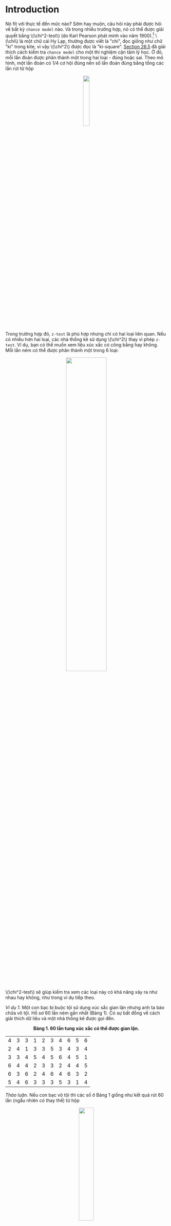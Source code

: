 # Introduction

Nó fit với thực tế đến mức nào? Sớm hay muộn, câu hỏi này phải được hỏi về bất kỳ `chance model` nào. Và trong nhiều trường hợp, nó có thể được giải quyết bằng \\(\chi^2-test\\) (do Karl Pearson phát minh vào năm 1900).[^1] \\(\chi\\) là một chữ cái Hy Lạp, thường được viết là "chi", đọc giống như chữ "ki" trong kite, vì vậy \\(\chi^2\\) được đọc là "ki-square". [Section 26.5](../ch26/ch26-05.md) đã giải thích cách kiểm tra `chance model` cho một thí nghiệm cận tâm lý học. Ở đó, mỗi lần đoán được phân thành một trong hai loại - đúng hoặc sai. Theo mô hình, một lần đoán có 1/4 cơ hội đúng nên số lần đoán đúng bằng tổng các lần rút từ hộp

<center><img src="img1.png" width="20%" height="auto"></center>

Trong trường hợp đó, `z-test` là phù hợp nhưng chỉ có hai loại liên quan. Nếu có nhiều hơn hai loại, các nhà thống kê sử dụng \\(\chi^2\\) thay vì phép `z-test`. Ví dụ, bạn có thể muốn xem liệu xúc xắc có công bằng hay không. Mỗi lần ném có thể được phân thành một trong 6 loại:

<center><img src="img2.png" width="50%" height="auto"></center>

\\(\chi^2-test\\) sẽ giúp kiểm tra xem các loại này có khả năng xảy ra như nhau hay không, như trong ví dụ tiếp theo.

_Ví dụ 1._ Một con bạc bị buộc tội sử dụng xúc sắc gian lận nhưng anh ta bào chữa vô tội. Hồ sơ 60 lần ném gần nhất (Bảng 1). Có sự bất đồng về cách giải thích dữ liệu và một nhà thống kê được gọi đến.

**<center>Bảng 1. 60 lần tung xúc xắc có thể được gian lận.</center>**

|     |     |     |     |     |     |     |     |     |     |
| --- | --- | --- | --- | --- | --- | --- | --- | --- | --- |
| 4   | 3   | 3   | 1   | 2   | 3   | 4   | 6   | 5   | 6   |
| 2   | 4   | 1   | 3   | 3   | 5   | 3   | 4   | 3   | 4   |
| 3   | 3   | 4   | 5   | 4   | 5   | 6   | 4   | 5   | 1   |
| 6   | 4   | 4   | 2   | 3   | 3   | 2   | 4   | 4   | 5   |
| 6   | 3   | 6   | 2   | 4   | 6   | 4   | 6   | 3   | 2   |
| 5   | 4   | 6   | 3   | 3   | 3   | 5   | 3   | 1   | 4   |

_Thảo luận._ Nếu con bạc vô tội thì các số ở Bảng 1 giống như kết quả rút 60 lần (ngẫu nhiên có thay thế) từ hộp

<center><img src="img3.png" width="30%" height="auto"></center>

Theo mô hình này, mỗi số sẽ xuất hiện khoảng 10 lần: _expected frequency_ là 10. Để tìm hiểu xem dữ liệu so sánh với kỳ vọng như thế nào, bạn phải đếm và xem trên thực tế mỗi số đã xuất hiện bao nhiêu lần. _Observed frequencies_ được trình bày trong Bảng 2. Kiểm tra số học: tổng của mỗi cột tần số phải là 60, tổng số mục trong Bảng 1. ("Frequncy" là thuật ngữ thống kê cho số lần xảy ra điều gì đó).

**<center>Bảng 2. Tần suất quan sát và dự kiến của dữ liệu trong Bảng 1.</center>**

| Value | Observed frequency | Expected frequency |
| ----- | ------------------ | ------------------ |
| 1     | 4                  | 10                 |
| 2     | 6                  | 10                 |
| 3     | 17                 | 10                 |
| 4     | 16                 | 10                 |
| 5     | 8                  | 10                 |
| 6     | 9                  | 10                 |
|       |                    |                    |
| sum   | 60                 | 60                 |

Như bảng chỉ ra, có quá nhiều số 3. `SE` cho số 3 là \\(\sqrt{60} \times \sqrt{1/6 \times 5/6} \approx 2.9\\), do đó số quan sát được cao hơn số dự kiến khoảng 2.4 `SE`. Nhưng đừng vội bắn con bạc. Nhà thống kê sẽ không khuyên bạn trình bày từng dòng một trên bảng.

- Một số dòng trong bảng có thể trông đáng ngờ. Ví dụ: trong Bảng 2 cũng có quá nhiều số 4.

- Mặt khác, với nhiều dòng trong bảng, có khả năng cao là ít nhất một trong số chúng sẽ trông đáng ngờ - ngay cả khi xúc xắc công bằng. Nó giống như chơi roulette Nga. Nếu cứ tiếp tục thì sớm hay muộn bạn cũng sẽ thua.

Đối với mỗi dòng của bảng, có sự khác biệt giữa tần số quan sát được và tần số dự kiến. Ý tưởng là kết hợp tất cả những khác biệt này thành một thước đo tổng thể về khoảng cách giữa giá trị được quan sát và `expected value`. Những gì \\(\chi^2\\) làm là bình phương mỗi hiệu, chia cho tần suất dự kiến tương ứng và lấy tổng:

\\[
\chi^2 = \text{sum of}\frac{\text{(observed frequency - expected frequency)}^2}{\text{expected frequency}}
\\]

Có một thuật ngữ cho mỗi dòng trong bảng. Thoạt nhìn, công thức có vẻ khá độc đoán. Tuy nhiên, mọi nhà thống kê đều sử dụng nó vì một đặc tính rất tiện lợi, sẽ được chỉ ra sau.

Với số liệu ở Bảng 2, thống kê \\(\chi^2\\) là

\\[
\frac{(4-10)^2}{10} + \frac{(6-10)^2}{10} + \frac{(17-10)^2}{10} + \frac{(16-10)^2}{10} + \frac{(8-10)^2}{10} + \frac{(9-10)^2}{10} = \frac{142}{10} = 14.2
\\]

Khi tần số quan sát được khác xa tần số dự kiến, số hạng tương ứng trong tổng lớn; khi cả hai ở gần nhau thì số hạng này nhỏ. Giá trị \\(\chi^2\\) lớn cho thấy tần số quan sát được và tần số dự kiến cách xa nhau. Giá trị \\(\chi^2\\) nhỏ có nghĩa ngược lại: quan sát được gần với kỳ vọng. Vì vậy, \\(\chi^2\\) đưa ra thước đo khoảng cách giữa tần số quan sát được và tần số dự kiến.[^2]

Tất nhiên, ngay cả khi dữ liệu trong Bảng 1 được tạo ra bằng cách tung xúc xắc công bằng 60 lần, thì \\(\chi^2\\) có thể bằng 14.2 hoặc hơn - chống lại `chance variation`. Điều này có hợp lý không? Để tìm hiểu, chúng ta cần biết khả năng khi một con xúc xắc công bằng được tung 60 lần và \\(\chi^2\\) được tính từ các tần số quan sát được, giá trị của nó sẽ là 14.2 hoặc hơn.

<center><img src="img4.png" width="60%" height="auto"></center>

Tại sao "hoặc nhiều hơn"? Giá trị quan sát được 14.2 có thể là bằng chứng chống lại mô hình vì nó quá lớn, nghĩa là tần số quan sát được quá xa so với tần số dự kiến. Nếu vậy, các giá trị lớn hơn 14.2 sẽ là bằng chứng mạnh mẽ hơn đối với mô hình. Khả năng mô hình tạo ra bằng chứng mạnh mẽ chống lại chính nó là bao nhiêu? Để tìm hiểu, chúng ta tính toán cơ hội nhận được thống kê \\(\chi^2\\) từ 14.2 trở lên.

Việc tính toán cơ hội này tưởng chừng là một công việc lớn lao nhưng máy tính lại thực hiện trong nháy mắt và kết quả là 1.4%. Nếu xúc xắc công bằng thì chỉ có 1.4% cơ hội để nó tạo ra thống kê \\(\chi^2\\) bằng (hoặc lớn hơn) thống kê được quan sát. Đến đây thì nhà thống kê đã xong. Mọi thứ có vẻ không ổn cho con bạc.

1.4% được gọi là "mức ý nghĩa quan sát được" và được ký hiệu là P, như trong chương 26. Vào thời của Pearson, không có máy tính để tìm ra các khả năng. Vì vậy ông đã phát triển một phương pháp xấp xỉ P bằng tay. Phương pháp này liên quan đến một đường cong mới, được gọi là đường cong \\(\chi^2\\). Chính xác hơn, có một đường cong cho mỗi số bậc tự do.[^3] Đường cong 5 và 10 bậc tự do được thể hiện trên Hình 1.

**<center>Hình 1. Đường cong \\(\chi^2\\) cho bậc tự do 5 và 10. Các đường cong có đuôi dài bên phải. Khi bậc tự do tăng lên, các đường cong sẽ phẳng hơn và di chuyển sang phải. (Đường cong liền nét biểu thị 5 bậc tự do; nét đứt biểu thị 10 bậc tự do.)</center>**

<center><img src="fig1.png" width="80%" height="auto"></center>

Đôi khi, thật khó để tính ra bậc tự do. Tuy nhiên, trong Ví dụ 1, mô hình đã được chỉ định đầy đủ. Không có tham số nào để ước tính từ dữ liệu vì mô hình đã cho bạn biết những gì có trong hộp. Khi mô hình được xác định đầy đủ, việc tính toán bậc tự do rất dễ dàng:

\\[
\text{degrees of freedom} = \text{number of terms in } \chi^2 - one
\\]

Trong ví dụ 1, có \\(6 - 1 = 5\\) bậc tự do. Tại sao? Trong Bảng 2, sáu tần số quan sát được có tổng bằng 60. Nếu bạn biết năm tần số bất kỳ trong số đó, bạn có thể tính tần số thứ sáu. Chỉ có năm tần số có thể thay đổi tự do. (So sánh [Section 26.6](../ch26/ch26-06.md))

> Đối với \\(\chi^2-test\\), P xấp xỉ bằng diện tích bên phải giá trị quan sát được của thống kê \\(\\chi^2\\), dưới đường cong \\(\chi^2\\) với số bậc tự do thích hợp. Khi mô hình được xác định đầy đủ (không có tham số để ước tính),
> \\[\text{degrees of freedom} = \text{number of terms in } \chi^2 - one\\]

Cho Ví dụ 1,

<center><img src="img5.png" width="70%" height="auto"></center>

Diện tích này có thể được tìm thấy bằng cách sử dụng bảng hoặc máy tính thống kê. Về nguyên tắc, có một bảng cho mỗi đường cong nhưng điều này sẽ bất tiện đến mức phải sử dụng một cách sắp xếp khác, như trình bày trong Bảng 3 (trích từ bảng lớn hơn ở trang A106). Các khu vực tính bằng phần trăm được liệt kê ở đầu bảng; bậc tự do được liệt kê ở phía bên trái. Ví dụ: nhìn vào cột có 5% và hàng có 5 bậc tự do. Trong phần thân bảng có mục 11.07, nghĩa là diện tích bên phải của 11.07 dưới đường cong cho 5 bậc tự do là 5%. Diện tích bên phải của 14.2 dưới đường cong 5 bậc tự do không thể được đọc từ bảng, nhưng nó nằm trong khoảng từ 5% (vùng bên phải của 11.07) và 1% (vùng bên phải của 15.09). Thật hợp lý khi đoán rằng diện tích dưới đường cong bên phải của 14.2 chỉ lớn hơn 1% một chút.

<center><img src="img6.png" width="70%" height="auto"></center>

**<center>Bảng 3. Bảng \\(\chi^2\\) rút gọn được trích ra từ bảng lớn hơn trên p. A106.</center>**

| Degrees of freedom | 90%   | 50%  | 10%   | 5%    | 1%    |
| ------------------ | ----- | ---- | ----- | ----- | ----- |
| 1                  | 0.016 | 0.46 | 2.71  | 3.84  | 6.64  |
| 2                  | 0.21  | 1.39 | 4.60  | 5.99  | 9.21  |
| 3                  | 0.58  | 2.37 | 6.25  | 7.82  | 11.34 |
| 4                  | 1.06  | 3.36 | 7.78  | 9.49  | 13.28 |
| 5                  | 1.61  | 4.35 | 9.24  | 11.07 | 15.09 |
| 6                  | 2.20  | 5.35 | 10.65 | 12.59 | 16.81 |
| 7                  | 2.83  | 6.35 | 12.02 | 14.07 | 18.48 |
| 8                  | 3.49  | 7.34 | 13.36 | 15.51 | 20.09 |
| 9                  | 4.17  | 8.34 | 14.68 | 16.92 | 21.67 |
| 10                 | 4.86  | 9.34 | 15.99 | 18.31 | 23.21 |

<center><img src="img7.png" width="60%" height="auto"></center>

Pearson đã phát triển song song các công thức cho thống kê \\(\chi^2\\) và đường cong \\(\chi^2\\). Mục tiêu của ông là ước chừng các giá trị P mà không cần phải thực hiện một phép tính nào - theo tiêu chuẩn ở thời của ông - khá khó khăn. Ước tính gần đúng của ông tốt đến mức nào? Hình 2 cho thấy biểu đồ xác suất của thống kê \\(\chi^2\\) với 60 lần tung xúc xắc công bằng. Một đường cong \\(\chi^2\\) với 5 bậc tự do cũng được vẽ.

**<center>Hình 2. Phép xấp xỉ của Pearson. Bảng trên cùng hiển thị `probability histogram` cho thống kê \\(\chi^2\\) với 60 lần tung xúc xắc công bằng, so với đường cong \\(\chi^2\\) (5 bậc tự do). Biểu đồ phía dưới hiển thị tỷ lệ diện tích đuôi. Ví dụ: lấy 14.2 trên trục hoành. Diện tích bên dưới biểu đồ bên phải của 14.2 là 1.4382%. Diện tích dưới đường cong là 1.4388%. Tỷ lệ \\(1.4382/1.4388 \approx 0.9996\\) được vẽ trên 14.2. Các tỷ lệ khác được vẽ theo cách tương tự.</center>**

<center><img src="fig2.png" width="90%" height="auto"></center>

Biểu đồ hơi gập ghềnh hơn một chút so với đường cong, nhưng vẫn tuân theo nó khá tốt. Vùng dưới biểu đồ ở bên phải của bất kỳ giá trị cụ thể nào sẽ gần với vùng tương ứng dưới đường cong. Tỷ lệ của các diện tích đuôi này được biểu thị ở hình bên dưới.

Trong Ví dụ 1, diện tích bên phải của 14.2 dưới biểu đồ cho giá trị chính xác của P. Đó là 1.4382%. Diện tích bên phải của 14.2 dưới đường cong là giá trị gần đúng của Pearson cho P. Đó là 1.4388%. Không tệ. Khi số lượng cuộn tăng lên, giá trị gần đúng sẽ tốt hơn và biểu đồ sẽ ít gập ghềnh hơn.[^4]

Theo nguyên tắc chung, phép xấp xỉ sẽ tốt khi tần số dự kiến ở mỗi dòng trong bảng là 5 hoặc hơn. Trong Bảng 2, mỗi tần suất dự kiến là 10 và giá trị gần đúng là rất tốt. Mặt khác, con số gần đúng sẽ không tốt cho 100 lần rút từ hộp.

<center><img src="img8.png" width="30%" height="auto"></center>

Trong trường hợp này, số 1 dự kiến chỉ là 1; tương tự cho 2 và 3 . Những con số dự kiến quá nhỏ để xấp xỉ đáng tin cậy.

Khi nào nên sử dụng \\(\chi^2-test\\) thay vì `z-test`? Nếu vấn đề là có bao nhiêu phiếu mỗi loại trong hộp, hãy sử dụng \\(\chi^2-test\\). Nếu chỉ quan tâm trung bình của hộp, hãy dùng `z-test`. Ví dụ: giả sử bạn đang rút có thay thế từ một hộp phiếu được đánh số từ 1 đến 6; tỷ lệ phần trăm của các loại phiếu khác nhau là không rõ. Để kiểm tra giả thuyết rằng mỗi giá trị xuất hiện trên \\(16\frac{2}{3}\\%\\) số phiếu, hãy sử dụng \\(\chi^2-test\\). Về cơ bản, chỉ có một hộp thỏa mãn giả thuyết này:

<center><img src="img9.png" width="30%" height="auto"></center>

Mặt khác, để kiểm tra giả thuyết rằng giá trị trung bình của hộp là 3.5, hãy sử dụng `z-test`. Tất nhiên, có nhiều hộp bên cạnh [1 2 3 4 5 6] có trung bình là 3.5: ví dụ:

<center><img src="img10.png" width="90%" height="auto"></center>

Tóm lại:

- \\(\chi^2-test\\) cho biết liệu dữ liệu có giống kết quả của việc rút ngẫu nhiên từ một hộp chứa nội dung đã cho hay không.
- `z-test` cho biết liệu dữ liệu có giống kết quả của việc rút ngẫu nhiên từ một hộp có giá trị trung bình cho trước hay không.[^5]

Phần cân bằng của phần này cho biết \\(\chi^2\\) được sử dụng như thế nào trong vòng quay may mắn.[^6] Một số người trúng giải California State Lottery được chọn để xuất hiện trên một chương trình trò chơi truyền hình có tên "The Big Spin". Mỗi thí sinh quay một bánh xe bằng nhôm đúc nặng, có 100 khe được đánh số từ 1 đến 100. Một quả bóng cao su cứng nảy xung quanh bên trong bánh xe rồi rơi xuống khe này hay khe khác để xác định giải thưởng được trao cho thí sinh.

Hàng triệu đô la đang bị đe dọa nên bánh xe phải được kiểm tra khá cẩn thận. Nhà tư vấn thống kê Don Ylvisaker của The State Lottery Commission đã yêu cầu quay bánh xe 800 lần và đếm số lần bóng rơi vào mỗi ô. Sau đó, ông thực hiện \\(\chi^2-test\\) giữa các tần số quan sát được so với tần số dự kiến. Thống kê \\(\chi^2\\) hóa ra là 119. Có \\(100 - 1 = 99\\) bậc tự do và \\(P \approx 8\\%\\). Điều này có vẻ ngoài lề.

Ô 69 xuất hiện thường xuyên nhất và ô 19 ít xuất hiện nhất. Hai số này đối diện nhau. Bánh xe sau đó được kiểm tra cẩn thận hơn. Một vật nặng bằng kim loại được tìm thấy ở phía sau, gắn vào vành xe gần khe số 69. Rõ ràng, việc này được thực hiện để cân bằng bánh xe, giống như bạn cân bằng một chiếc lốp ô tô. Trọng lượng được loại bỏ, bánh xe được cân bằng lại và các cuộc kiểm tra được thực hiện lại. 400 số đầu tiên trông không có gì đặc biệt ngẫu nhiên, nhưng mọi thứ đã được cải thiện từ đó. Hóa ra, những người vận hành đã tra dầu vào bánh xe ở vòng quay 400 vì nó kêu cót két. Bánh xe đã được chấp nhận và hoạt động tốt.(Nó đã được bôi dầu thường xuyên.)

<center><img src="img11.png" width="70%" height="auto"></center>

---

[^1]: K. Pearson, “On the criterion that a given system of deviations from the probable in the case of a correlated system of variables is such that it can reasonably be supposed to have arisen from random sampling,” Phil. Mag., series V, vol. 1 (1900) pp. 157–75.

[^2]: If the chance model is right, each term is expected to be a bit less than one; the sum of all the terms is expected to be n − 1, where n is the number of terms.

[^3]: The equation for the curve is
    \\[
    \begin{align*}
    y &= \frac{100\\%}{\Gamma(d/2)} (\frac{1}{2})^{d/2} x^{(d/2)-1} e^{-x/2} \\\\
    d &= \text{degrees of freedom} \\\\
    \Gamma &= \text{Euler's gamma function}
    \end{align*}
    \\]

[^4]: The exact distribution was obtained using a program that stepped through all six-tuples of numbers adding up to 60, arranged in lexicographic order. It computed the χ2-statistic for each sixtuple, and the corresponding probability (using the multinomial formula). These probabilities were summed to give the answer—and the probability histogram in figure 2. The calculation seemed to be accurate to about 15 decimal places, since the sum of all the probabilities was 1 − 10−15. The wiggles in figure 2 are real.\
   Many books recommend the Yates correction (subtracting 0.5 from the absolute difference before squaring, when this difference exceeds 0.5). With one degree of freedom, this is equivalent to the continuity correction (p. 317) and is a good thing to do. With more than one degree of freedom, numerical calculations show that it is often a bad thing to do. The histogram can be shifted much too far to the left. Numerical computations also show that with 5 observations expected per cell, and only a few degrees of freedom, the χ2-curve can be trusted out to the 5% point or so. With 10 observations expected per cell, the curve can be trusted well past the 1% point. Even if one or two cells in a moderate-size table have expecteds in the range 1–5, the approximation is often good.

[^5]: When there are only two kinds of tickets in the box, the χ2-statistic is equal to the square of the z-statistic. Since the square of a normal variable is χ2 with 1 degree of freedom, the χ2-test will in this case give exactly the same results as a (two-tailed) z-test. Also see note 3 to chapter 27.

[^6]: The data for this example, and for exercise 9 on p. 532, were kindly supplied by the California State Lottery through their statistical consultant Don Ylvisaker (UCLA).
